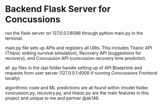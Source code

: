 # Backend Flask Server for Concussions

run the flask server on 127.0.0.1:8086 through 
python main.py
in the terminal.

main.py file sets up APIs and registers all URIs. This includes Titanic API (Titanic sinking survival simulation), Recovery API (suggestions for recovery), and Concussion API (concussion recovery time predictor).

all .py files in the /api folder handle setting up of API Blueprints and requests from user server (127.0.0.1:4000 if running Concussions Frontend locally)

algorithmic code and ML predictions are all found within /model folder. concussion.py, recovery.py, and titanic.py are the main features in this project and unique to me and partner @ak146.